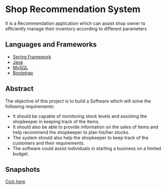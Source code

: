 
# Shop Recommendation System

It is a Recommendation application which can assist shop owner to efficiently manage their inventory according to different parameters



## Languages and Frameworks

 - [Spring Framework](https://spring.io/)
 - [Java](https://www.java.com/)
 - [MySQL](https://www.mysql.com/)
 - [Bootstrap](https://getbootstrap.com/)


## Abstract

The objective of this project is to build a Software which will solve the following requirements: 
* It should be capable of monitoring stock levels and assisting the shopkeeper in keeping track of the items.
* It should also be able to provide information on the sales of items and help recommend the shopkeeper to plan his/her stocks.
* The system should also help the shopkeeper to keep track of the customers and their requirements.
* The software could assist individuals in starting a business on a limited budget.
## Snapshots

[Cick here](https://drive.google.com/drive/folders/16rvSHYo7NnoOfx4nV-pdWqkWLiWeCp09?usp=share_link)

  
